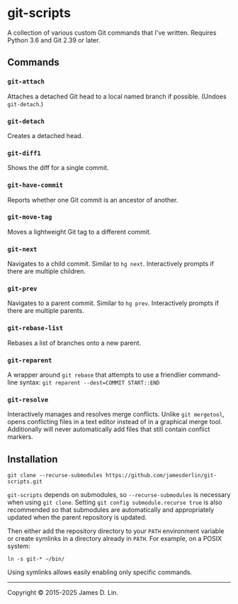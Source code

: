 # git-scripts

A collection of various custom Git commands that I've written.  Requires
Python 3.6 and Git 2.39 or later.

## Commands

### `git-attach`

Attaches a detached Git head to a local named branch if possible. (Undoes
`git-detach`.)

### `git-detach`

Creates a detached head.

### `git-diff1`

Shows the diff for a single commit.

### `git-have-commit`

Reports whether one Git commit is an ancestor of another.

### `git-move-tag`

Moves a lightweight Git tag to a different commit.

### `git-next`

Navigates to a child commit.  Similar to `hg next`.  Interactively prompts if
there are multiple children.

### `git-prev`

Navigates to a parent commit.  Similar to `hg prev`.  Interactively prompts if
there are multiple parents.

### `git-rebase-list`

Rebases a list of branches onto a new parent.

### `git-reparent`

A wrapper around `git rebase` that attempts to use a friendlier command-line
syntax: `git reparent --dest=COMMIT START::END`

### `git-resolve`

Interactively manages and resolves merge conflicts.  Unlike `git mergetool`,
opens conflicting files in a text editor instead of in a graphical merge tool.
Additionally will never automatically add files that still contain conflict
markers.

## Installation

```shell
git clone --recurse-submodules https://github.com/jamesderlin/git-scripts.git
```

`git-scripts` depends on submodules, so `--recurse-submodules` is necessary
when using `git clone`.  Setting `git config submodule.recurse true` is also
recommended so that submodules are automatically and appropriately updated when
the parent repository is updated.

Then either add the repository directory to your `PATH` environment variable or
create symlinks in a directory already in `PATH`.  For example, on a POSIX
system:

```shell
ln -s git-* ~/bin/
```

Using symlinks allows easily enabling only specific commands.

---

Copyright © 2015-2025 James D. Lin.

